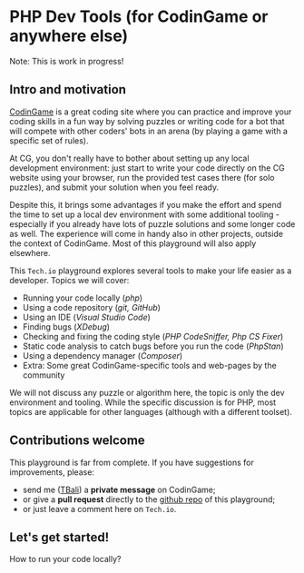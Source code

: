 # PHP Dev Tools (for CodinGame or anywhere else)

Note: This is work in progress!

## Intro and motivation

[CodinGame](https://www.codingame.com/) is a great coding site where you can practice and improve your coding skills in a fun way by solving puzzles or writing code for a bot that will compete with other coders' bots in an arena (by playing a game with a specific set of rules).

At CG, you don't really have to bother about setting up any local development environment: just start to write your code directly on the CG website using your browser, run the provided test cases there (for solo puzzles), and submit your solution when you feel ready.

Despite this, it brings some advantages if you make the effort and spend the time to set up a local dev environment with some additional tooling - especially if you already have lots of puzzle solutions and some longer code as well. The experience will come in handy also in other projects, outside the context of CodinGame. Most of this playground will also apply elsewhere.

This `Tech.io` playground explores several tools to make your life easier as a developer. Topics we will cover:

* Running your code locally (_php_)
* Using a code repository (_git, GitHub_)
* Using an IDE (_Visual Studio Code_)
* Finding bugs (_XDebug_)
* Checking and fixing the coding style (_PHP CodeSniffer, Php CS Fixer_)
* Static code analysis to catch bugs before you run the code (_PhpStan_)
* Using a dependency manager (_Composer_)
* Extra: Some great CodinGame-specific tools and web-pages by the community

We will not discuss any puzzle or algorithm here, the topic is only the dev environment and tooling.
While the specific discussion is for PHP, most topics are applicable for other languages (although with a different toolset).

## Contributions welcome

This playground is far from complete. If you have suggestions for improvements, please:

* send me ([TBali](https://www.codingame.com/profile/08e6e13d9f7cad047d86ec4d10c777500155033)) a __private message__ on CodinGame;
* or give a __pull request__ directly to the [github repo](https://github.com/tbali0524/playground-c2779db2) of this playground;
* or just leave a comment here on `Tech.io`.

## Let's get started!

How to run your code locally?
